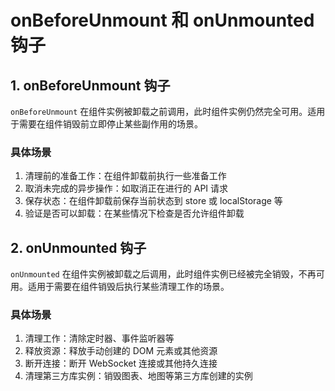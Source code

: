 # onBeforeUnmount 和 onUnmounted 钩子

## 1. onBeforeUnmount 钩子

`onBeforeUnmount` 在组件实例被卸载之前调用，此时组件实例仍然完全可用。适用于需要在组件销毁前立即停止某些副作用的场景。

### 具体场景

1. 清理前的准备工作：在组件卸载前执行一些准备工作
2. 取消未完成的异步操作：如取消正在进行的 API 请求
3. 保存状态：在组件卸载前保存当前状态到 store 或 localStorage 等
4. 验证是否可以卸载：在某些情况下检查是否允许组件卸载

## 2. onUnmounted 钩子

`onUnmounted` 在组件实例被卸载之后调用，此时组件实例已经被完全销毁，不再可用。适用于需要在组件销毁后执行某些清理工作的场景。

### 具体场景

1. 清理工作：清除定时器、事件监听器等
2. 释放资源：释放手动创建的 DOM 元素或其他资源
3. 断开连接：断开 WebSocket 连接或其他持久连接
4. 清理第三方库实例：销毁图表、地图等第三方库创建的实例
